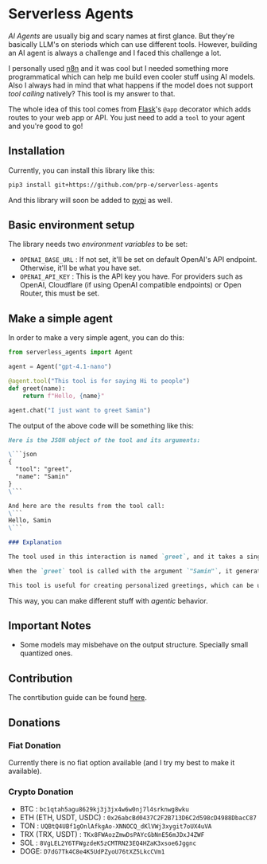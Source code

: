 # Serverless Agents

_AI Agents_ are usually big and scary names at first glance. But they're basically LLM's on steriods which can use different tools. However, building an AI agent is always a challenge and I faced this challenge a lot. 

I personally used [n8n](https://n8n.io) and it was cool but I needed something more programmatical which can help me build even cooler stuff using AI models. Also I always had in mind that what happens if the model does not support _tool calling_ natively? This tool is my answer to that. 

The whole idea of this tool comes from [Flask](https://flask.palletsprojects.com/en/stable/)'s `@app` decorator which adds routes to your web app or API. You just need to add a `tool` to your agent and you're good to go!

## Installation 

Currently, you can install this library like this: 

```bash
pip3 install git+https://github.com/prp-e/serverless-agents 
``` 

And this library will soon be added to [pypi](https://pypi.python.org) as well.

## Basic environment setup

The library needs two _environment variables_ to be set: 

* `OPENAI_BASE_URL` : If not set, it'll be set on default OpenAI's API endpoint. Otherwise, it'll be what you have set. 
* `OPENAI_API_KEY` : This is the API key you have. For providers such as OpenAI, Cloudflare (if using OpenAI compatible endpoints) or Open Router, this must be set. 

## Make a simple agent

In order to make a very simple agent, you can do this: 

```python
from serverless_agents import Agent

agent = Agent("gpt-4.1-nano")

@agent.tool("This tool is for saying Hi to people")
def greet(name):
    return f"Hello, {name}"

agent.chat("I just want to greet Samin")
``` 

The output of the above code will be something like this: 

```markdown
Here is the JSON object of the tool and its arguments:

\```json
{
  "tool": "greet",
  "name": "Samin"
}
\```

And here are the results from the tool call:
\```
Hello, Samin
\```

### Explanation

The tool used in this interaction is named `greet`, and it takes a single argument, `name`. In this case, the name provided was `"Samin"`.

When the `greet` tool is called with the argument `"Samin"`, it generates a greeting message. The output "Hello, Samin" is a standard greeting in English that acknowledges the presence of the person named Samin.

This tool is useful for creating personalized greetings, which can be used in various applications such as customer service, social media interactions, or any scenario where a friendly and personal touch is desired.
``` 

This way, you can make different stuff with _agentic_ behavior. 

## Important Notes

- Some models may misbehave on the output structure. Specially small quantized ones. 

## Contribution 

The conrtibution guide can be found [here](CONTRIBUTING.md).

## Donations 

### Fiat Donation 

Currently there is no fiat option available (and I try my best to make it available). 

### Crypto Donation 

* BTC : `bc1qtah5agu8629kj3j3jx4w6w0nj7l4srknwg8wku`
* ETH (ETH, USDT, USDC) : `0x26abcBd0437C2F2B713D6C2d598cD4988DbacC87`
* TON : `UQBtQ4UBf1gOnlAfkgAo-XNNOCQ_dKlVWj3xygit7oUX4uVA`
* TRX (TRX, USDT) : `TKx8FWAozZmwDsPAYcGbNnE56mJDxJ4ZWF`
* SOL : `8VgLEL2Y6TFWgzdeK5zCMTRN23EQ4HZaK3xsoe6Jggnc`
* DOGE: `D7dG7Tk4C8e4K5UdPZyoU76tXZ5LkcCVm1`